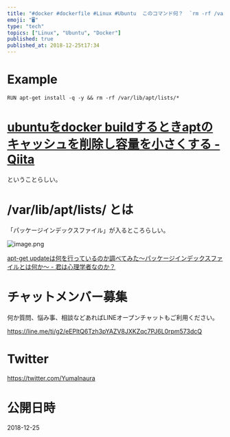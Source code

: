 ```yaml
---
title: "#docker #dockerfile #Linux #Ubuntu  このコマンド何？  `rm -rf /var/lib/apt/lis"
emoji: "🖥"
type: "tech"
topics: ["Linux", "Ubuntu", "Docker"]
published: true
published_at: 2018-12-25t17:34
---
```


# Example

```
RUN apt-get install -q -y && rm -rf /var/lib/apt/lists/*
```

# [ubuntuをdocker buildするときaptのキャッシュを削除し容量を小さくする - Qiita](https://qiita.com/tukiyo3/items/34b76ac7b6f2120b1485)

ということらしい。

# /var/lib/apt/lists/ とは

「パッケージインデックスファイル」が入るところらしい。

![image.png](https://qiita-image-store.s3.amazonaws.com/0/89618/48297927-631d-7ffe-1b83-12468b11ca13.png)

[apt-get updateは何を行っているのか調べてみた〜パッケージインデックスファイルとは何か〜 - 君は心理学者なのか？](http://karoten512.hatenablog.com/entry/2018/01/09/003330)








<!-- Update From Qiita API -->

# チャットメンバー募集


何か質問、悩み事、相談などあればLINEオープンチャットもご利用ください。

https://line.me/ti/g2/eEPltQ6Tzh3pYAZV8JXKZqc7PJ6L0rpm573dcQ





# Twitter


https://twitter.com/YumaInaura


<!-- Update From Qiita API -->



# 公開日時

2018-12-25
